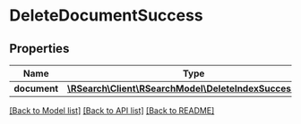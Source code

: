 # DeleteDocumentSuccess

## Properties
Name | Type | Description | Notes
------------ | ------------- | ------------- | -------------
**document** | [**\RSearch\Client\RSearchModel\DeleteIndexSuccessIndex**](DeleteIndexSuccessIndex.md) |  | 

[[Back to Model list]](../README.md#documentation-for-models) [[Back to API list]](../README.md#documentation-for-api-endpoints) [[Back to README]](../README.md)


